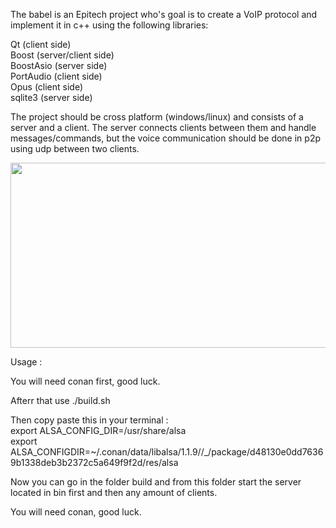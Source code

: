 The babel is an Epitech project who's goal is to create a VoIP protocol and implement it in c++ using the following libraries:  
  
Qt (client side)  
Boost (server/client side)  
BoostAsio (server side)  
PortAudio (client side)  
Opus (client side)  
sqlite3 (server side)  
  
The project should be cross platform (windows/linux) and consists of a server and a client. The server connects clients between them and handle messages/commands,   but the voice communication should be done in p2p using udp between two clients.  
  
<img src="https://raw.github.com/L0rentz/Babel/master/examples/example.gif" width="600" height="296"/>  
  
Usage : 
  
You will need conan first, good luck.  
  
Afterr that use ./build.sh  
  
Then copy paste this in your terminal :  
export ALSA_CONFIG_DIR=/usr/share/alsa  
export ALSA_CONFIGDIR=~/.conan/data/libalsa/1.1.9//_/package/d48130e0dd76369b1338deb3b2372c5a649f9f2d/res/alsa  
  
Now you can go in the folder build and from this folder start the server located in bin first and then any amount of clients.  
  
You will need conan, good luck.  

